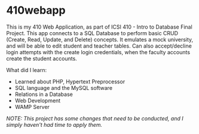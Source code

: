 # 410webapp

This is my 410 Web Application, as part of ICSI 410 - Intro to Database Final Project. This app connects to a SQL Database to perform basic CRUD (Create, Read, Update, and Delete) concepts. It emulates a mock university, and will be able to edit student and teacher tables. Can also accept/decline login attempts with the create login credentials, when the faculty accounts create the student accounts. 

 What did I learn:
 - Learned about PHP, Hypertext Preprocessor
 - SQL language and the MySQL software
 - Relations in a Database
 - Web Development
 - WAMP Server
 
 *NOTE: This project has some changes that need to be conducted, and I simply haven't had time to apply them.*
